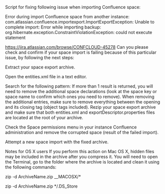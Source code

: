 Script for fixing following issue when importing Confluence space:

Error during import Confluence space from another instance:
com.atlassian.confluence.importexport.ImportExportException:
Unable to complete import: Error while importing backup: org.hibernate.exception.ConstraintViolationException:
could not execute statement

https://jira.atlassian.com/browse/CONFCLOUD-45278
Can you please check and confirm if your space import is failing because of this particular issue,
by following the next steps:

Extract your space export archive.

Open the entities.xml file in a text editor.

Search for the following pattern:
<object class="Space" package="com.atlassian.confluence.spaces">
If more than 1 result is returned, you will need to remove the additional space declarations
(look at the space key or space name to confirm which ones you need to remove).
When removing the additional entries, make sure to remove everything between the opening
<object class="Space" package="com.atlassian.confluence.spaces"> and its closing tag </object> (object tags included).
Rezip your space export archive and make sure that both entities.xml and exportDescriptor.properties files
are located at the root of your archive.
  
Check the Space permissions menu in your instance Confluence administration and remove the corrupted space
(result of the failed import).

Attempt a new space import with the fixed archive.


Notes for OS X users
If you perform this action on Mac OS X, hidden files may be included in the archive after you compress it.
You will need to open the Terminal, go to the folder where the archive is located and clean it using
the following commands:

zip -d ArchiveName.zip __MACOSX/\*

zip -d ArchiveName.zip \*/.DS_Store
